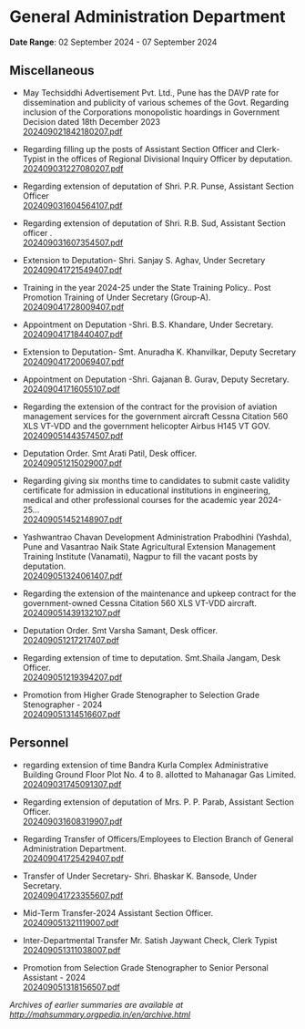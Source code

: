 # General Administration Department

**Date Range**: 02 September 2024 - 07 September 2024


## Miscellaneous
- May Techsiddhi Advertisement Pvt. Ltd., Pune has the DAVP rate for dissemination and publicity of various schemes of the Govt. Regarding inclusion of the Corporations monopolistic hoardings in Government Decision dated 18th December 2023\
  [202409021842180207.pdf](https://gr.maharashtra.gov.in/Site/Upload/Government%20Resolutions/English/202409021842180207.pdf)

- Regarding filling up the posts of Assistant Section Officer and Clerk-Typist in the offices of Regional Divisional Inquiry Officer by deputation.\
  [202409031227080207.pdf](https://gr.maharashtra.gov.in/Site/Upload/Government%20Resolutions/English/202409031227080207.pdf)

- Regarding extension of deputation of Shri. P.R. Punse, Assistant Section Officer\
  [202409031604564107.pdf](https://gr.maharashtra.gov.in/Site/Upload/Government%20Resolutions/English/202409031604564107.pdf)

- Regarding extension of deputation of Shri. R.B. Sud, Assistant Section officer .\
  [202409031607354507.pdf](https://gr.maharashtra.gov.in/Site/Upload/Government%20Resolutions/English/202409031607354507.pdf)

- Extension to  Deputation- Shri. Sanjay S. Aghav,  Under Secretary\
  [202409041721549407.pdf](https://gr.maharashtra.gov.in/Site/Upload/Government%20Resolutions/English/202409041721549407.pdf)

- Training in the year 2024-25 under the State Training Policy.. Post Promotion Training of Under Secretary (Group-A).\
  [202409041728009407.pdf](https://gr.maharashtra.gov.in/Site/Upload/Government%20Resolutions/English/202409041728009407.pdf)

- Appointment on Deputation -Shri. B.S. Khandare, Under Secretary.\
  [202409041718440407.pdf](https://gr.maharashtra.gov.in/Site/Upload/Government%20Resolutions/English/202409041718440407.pdf)

- Extension to  Deputation- Smt. Anuradha K. Khanvilkar, Deputy Secretary\
  [202409041720069407.pdf](https://gr.maharashtra.gov.in/Site/Upload/Government%20Resolutions/English/202409041720069407.pdf)

- Appointment on Deputation -Shri. Gajanan B. Gurav, Deputy Secretary.\
  [202409041716055107.pdf](https://gr.maharashtra.gov.in/Site/Upload/Government%20Resolutions/English/202409041716055107.pdf)

- Regarding the extension of the contract for the provision of aviation management services for the government aircraft Cessna Citation 560 XLS VT-VDD and the government helicopter Airbus H145 VT GOV.\
  [202409051443574507.pdf](https://gr.maharashtra.gov.in/Site/Upload/Government%20Resolutions/English/202409051443574507.pdf)

- Deputation Order. Smt Arati Patil, Desk officer.\
  [202409051215029007.pdf](https://gr.maharashtra.gov.in/Site/Upload/Government%20Resolutions/English/202409051215029007.pdf)

- Regarding giving six months time to candidates to submit caste validity certificate for admission in educational institutions in engineering, medical and other professional courses for the academic year 2024-25...\
  [202409051452148907.pdf](https://gr.maharashtra.gov.in/Site/Upload/Government%20Resolutions/English/202409051452148907.pdf)

- Yashwantrao Chavan Development Administration Prabodhini (Yashda), Pune and Vasantrao Naik State Agricultural Extension Management Training Institute (Vanamati), Nagpur to fill the vacant posts by deputation.\
  [202409051324061407.pdf](https://gr.maharashtra.gov.in/Site/Upload/Government%20Resolutions/English/202409051324061407.pdf)

- Regarding the extension of the maintenance and upkeep contract for the government-owned Cessna Citation 560 XLS VT-VDD aircraft.\
  [202409051439132107.pdf](https://gr.maharashtra.gov.in/Site/Upload/Government%20Resolutions/English/202409051439132107.pdf)

- Deputation Order. Smt Varsha Samant, Desk officer.\
  [202409051217217407.pdf](https://gr.maharashtra.gov.in/Site/Upload/Government%20Resolutions/English/202409051217217407.pdf)

- Regarding extension of time to deputation. Smt.Shaila Jangam, Desk Officer.\
  [202409051219394207.pdf](https://gr.maharashtra.gov.in/Site/Upload/Government%20Resolutions/English/202409051219394207.pdf)

- Promotion from Higher Grade Stenographer to Selection Grade Stenographer   - 2024\
  [202409051314516607.pdf](https://gr.maharashtra.gov.in/Site/Upload/Government%20Resolutions/English/202409051314516607.pdf)

## Personnel
- regarding extension of time Bandra Kurla Complex Administrative Building Ground Floor Plot No. 4 to 8. allotted to Mahanagar Gas Limited.\
  [202409031745091307.pdf](https://gr.maharashtra.gov.in/Site/Upload/Government%20Resolutions/English/202409031745091307.pdf)

- Regarding extension of deputation of Mrs. P. P. Parab, Assistant Section Officer.\
  [202409031608319907.pdf](https://gr.maharashtra.gov.in/Site/Upload/Government%20Resolutions/English/202409031608319907.pdf)

- Regarding Transfer of Officers/Employees to Election Branch of General Administration Department.\
  [202409041725429407.pdf](https://gr.maharashtra.gov.in/Site/Upload/Government%20Resolutions/English/202409041725429407.pdf)

- Transfer of Under Secretary- Shri. Bhaskar K. Bansode, Under Secretary.\
  [202409041723355607.pdf](https://gr.maharashtra.gov.in/Site/Upload/Government%20Resolutions/English/202409041723355607.pdf)

- Mid-Term Transfer-2024 Assistant Section Officer.\
  [202409051321119007.pdf](https://gr.maharashtra.gov.in/Site/Upload/Government%20Resolutions/English/202409051321119007.pdf)

- Inter-Departmental Transfer Mr. Satish Jaywant Check, Clerk Typist\
  [202409051311038007.pdf](https://gr.maharashtra.gov.in/Site/Upload/Government%20Resolutions/English/202409051311038007.pdf)

- Promotion from Selection Grade Stenographer to Senior Personal Assistant - 2024\
  [202409051318156507.pdf](https://gr.maharashtra.gov.in/Site/Upload/Government%20Resolutions/English/202409051318156507.pdf)


*Archives of earlier summaries are available at http://mahsummary.orgpedia.in/en/archive.html*